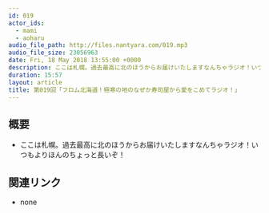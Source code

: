 ```yaml
---
id: 019
actor_ids:
  - mami
  - aoharu
audio_file_path: http://files.nantyara.com/019.mp3
audio_file_size: 23056963
date: Fri, 18 May 2018 13:55:00 +0000
description: ここは札幌。過去最高に北のほうからお届けいたしますなんちゃラジオ！いつもよりほんのちょっと長いぞ！
duration: 15:57
layout: article
title: 第019回「フロム北海道！極寒の地のなぜか寿司屋から愛をこめてラジオ！」
---
```

## 概要

* ここは札幌。過去最高に北のほうからお届けいたしますなんちゃラジオ！いつもよりほんのちょっと長いぞ！

## 関連リンク

* none
